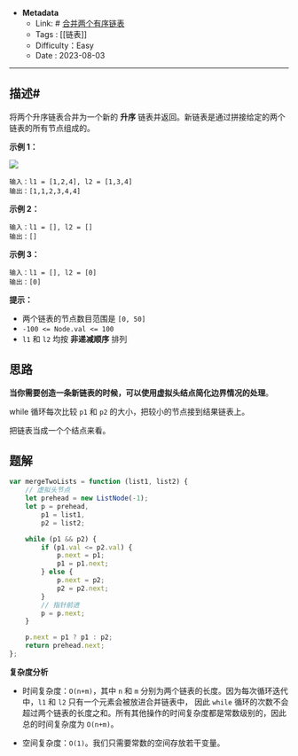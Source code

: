 - **Metadata**
	- Link:  # [合并两个有序链表](https://leetcode.cn/problems/merge-two-sorted-lists/description/ "https://leetcode.cn/problems/merge-two-sorted-lists/description/")
	- Tags : [[链表]]
	- Difficulty：Easy
	- Date : 2023-08-03
---
## 描述#

将两个升序链表合并为一个新的 **升序** 链表并返回。新链表是通过拼接给定的两个链表的所有节点组成的。 

**示例 1：**

![](https://assets.leetcode.com/uploads/2020/10/03/merge_ex1.jpg)

```
输入：l1 = [1,2,4], l2 = [1,3,4]
输出：[1,1,2,3,4,4]
```

**示例 2：**

```
输入：l1 = [], l2 = []
输出：[]
```

**示例 3：**

```
输入：l1 = [], l2 = [0]
输出：[0]
```

**提示：**

- 两个链表的节点数目范围是 `[0, 50]`
- `-100 <= Node.val <= 100`
- `l1` 和 `l2` 均按 **非递减顺序** 排列

## 思路

**当你需要创造一条新链表的时候，可以使用虚拟头结点简化边界情况的处理**。

while 循环每次比较 `p1` 和 `p2` 的大小，把较小的节点接到结果链表上。

把链表当成一个个结点来看。

## 题解

```js
var mergeTwoLists = function (list1, list2) {
    // 虚拟头节点
    let prehead = new ListNode(-1);
    let p = prehead,
        p1 = list1,
        p2 = list2;

    while (p1 && p2) {
        if (p1.val <= p2.val) {
            p.next = p1;
            p1 = p1.next;
        } else {
            p.next = p2;
            p2 = p2.next;
        }
        // 指针前进
        p = p.next;
    }

    p.next = p1 ? p1 : p2;
    return prehead.next;
};
```

**复杂度分析**

- 时间复杂度：`O(n+m)`，其中 `n` 和 `m` 分别为两个链表的长度。因为每次循环迭代中，`l1` 和 `l2` 只有一个元素会被放进合并链表中， 因此 `while` 循环的次数不会超过两个链表的长度之和。所有其他操作的时间复杂度都是常数级别的，因此总的时间复杂度为 `O(n+m)`。

- 空间复杂度：`O(1)`。我们只需要常数的空间存放若干变量。